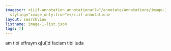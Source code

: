 ```yaml
---
imagescr: <iiif-annotation annotationurl="/annotate/annotations/image-1-010.json"
  styling="image_only:true"></iiif-annotation>
layout: searchview
listname: image-1-list.json
tags: []
---
```

am tibi effraym q[ui]d faciam tibi iuda